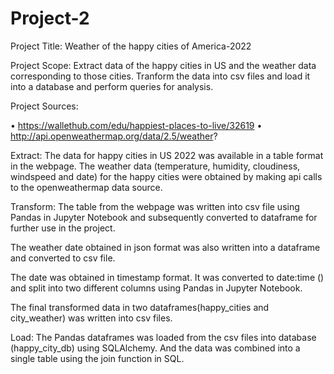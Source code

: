 # Project-2

Project Title: Weather of the happy cities of America-2022

Project Scope: Extract data of the happy cities in US and the weather data corresponding to those cities. Tranform the data into csv files and load it into a database and perform queries for analysis.

Project Sources:

•	https://wallethub.com/edu/happiest-places-to-live/32619
•	http://api.openweathermap.org/data/2.5/weather?


Extract: 
The data for happy cities in US 2022 was available in a table format in the webpage.
The weather data (temperature, humidity, cloudiness, windspeed and date) for the happy cities were obtained by making api calls to the openweathermap data source.

Transform:
The table from the webpage was written into csv file using Pandas in Jupyter Notebook and subsequently converted to dataframe for further use in the project.

The weather date obtained in json format was also written into a dataframe and converted to csv file.

The date was obtained in timestamp format. It was converted to date:time () and split into two different columns using Pandas in Jupyter Notebook.

The final transformed data in two dataframes(happy_cities and city_weather) was written into csv files.

Load:
The Pandas dataframes was loaded from the csv files into database (happy_city_db) using SQLAlchemy. And the data was combined into a single table using the join function in SQL.



